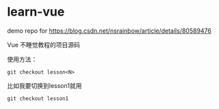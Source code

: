 # learn-vue
demo repo for https://blog.csdn.net/nsrainbow/article/details/80589476

Vue 不睡觉教程的项目源码

使用方法：
```
git checkout lesson<N>
```

比如我要切换到lesson1就用
```
git checkout lesson1
```
